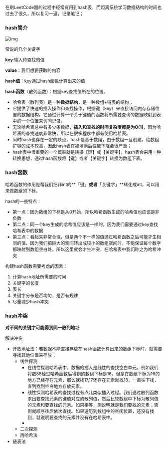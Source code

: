在刷LeetCode题的过程中经常有用到hash表，而距离系统学习数据结构的时间也过去了很久，所以复习一遍，记录笔记；

### hash简介

![img](https://upload-images.jianshu.io/upload_images/1014437-fb0a6c5b564c53bb.png?imageMogr2/auto-orient/strip|imageView2/2/format/webp)

常说的几个关键字

**key**:输入待查找的值

**value**：我们想要获取的内容

**hash值**：key通过hash函数计算出来的值

**hash函数**（散列函数）：根据key查找值所在的位置。

- 哈希表（散列表）是一种**数据结构**，是一种数组+链表的结构；
- 它提供了快速的插入操作和查找操作，根据键（key）来直接访问内存存储位置的数据结构。它通过计算一个关于键值的函数将所需要查询的数据映射到表中的一个位置来访问记录，
- 无论哈希表总中有多少条数据，**插入和查找的时间复杂度都是为O(1)**，因为哈希表的查找速度非常快，所以在很多程序中都有使用哈希表。
- 同时hash也存在一定的缺点，hash是基于数组，由于数组一旦创建，给数组扩容的成本较高，因此hash表在被填满后性能下降会很严重；
- hash表中很重要的一个概率就是转换【键】或【关键字】，hash表会采用一种转换思想，通过hash函数将【键】或者【关键字】转换为数组下表。

### hash函数

哈希函数的作用是帮我们把非int的**「键」**或者**「关键字」**转化成int，可以用来做数组的下标。

hash的一些特点：

- 第一点：因为数组的下标是从0开始，所以哈希函数生成的哈希值也应该是非负数
- 第二点：同一个key生成的哈希值应该是一样的，因为我们需要通过key查找哈希表中的数据
- 第三点：看起来非常合理，但是两个不一样的值通过哈希函数之后可能才生相同的值，因为我们把巨大的空间转出成较小的数组空间时，不能保证每个数字都映射到数组空白处。所以这里就会才生冲突，在哈希表中我们称之为哈希冲突

构建hash函数需要考虑的因素：

1. 计算hash地址所需要的时间
2. 关键字的长度
3. 表长
4. 关键字分布是否均匀，是否有规律
5. 尽量减少hash冲突

### hash冲突

**对不同的关键字可能得到同一散列地址**

解决冲突

- 开放地址法：若数据不能直接存放在hash函数计算出来的数组下标时，就需要寻找其他位置来存放；
  - 线性探测
    - 在线性探测哈希表中，数据的插入是线性的查找空白单元，例如我们将数88经过哈希函数后得到的数组下标是16，但是在数组下标为16的地方已经存在元素，那么就找17,17还存在元素就找18，一直往下找，直到找到空白地方存放元素。
    - 线性探测哈希表的查找过程有点儿类似插入过程。我们通过散列函数求出要查找元素的键值对应的散列值，然后比较数组中下标为散列值的元素和要查找的元素。如果相等，则说明就是我们要找的元素；否则就顺序往后依次查找。如果遍历到数组中的空闲位置，还没有找到，就说明要查找的元素并没有在哈希表中。
    - ​
  - 二次探测
  - 再哈希法
- 链表法